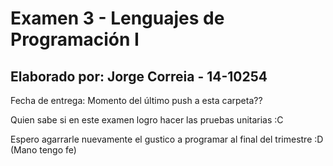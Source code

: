 # Examen 3 - Lenguajes de Programación I
## Elaborado por: Jorge Correia - 14-10254

Fecha de entrega: Momento del último push a esta carpeta??

Quien sabe si en este examen logro hacer las pruebas unitarias :C

Espero agarrarle nuevamente el gustico a programar al final del trimestre :D (Mano tengo fe)
